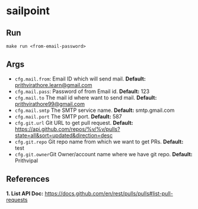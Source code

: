 # sailpoint

## Run

```
make run <from-email-password>
```

## Args

- `cfg.mail.from`: Email ID which will send mail. **Default:** prithvirathore.learn@gmail.com
- `cfg.mail.pass`: Password of from Email id. **Default:** 123
- `cfg.mail.to` The mail id where want to send mail. **Default:** prithvirathore99@gmail.com
- `cfg.mail.smtp` The SMTP service name. **Default:** smtp.gmail.com
- `cfg.mail.port` The SMTP port. **Default:** 587
- `cfg.git.url` Git URL to get pull request. **Default:** https://api.github.com/repos/%v/%v/pulls?state=all&sort=updated&direction=desc
- `cfg.git.repo` Git repo name from which we want to get PRs. **Default:** test
- `cfg.git.owner`Git Owner/account name where we have git repo. **Default:** Prithvipal
## References

**1. List API Doc:** https://docs.github.com/en/rest/pulls/pulls#list-pull-requests
